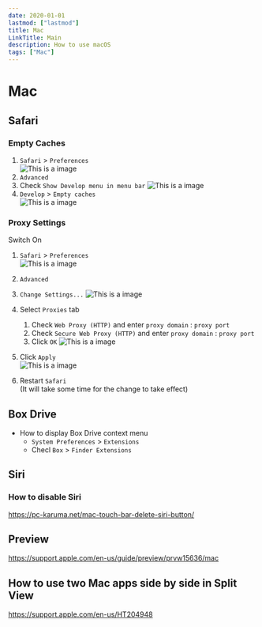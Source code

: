 ```yaml
---
date: 2020-01-01
lastmod: ["lastmod"]
title: Mac
LinkTitle: Main
description: How to use macOS
tags: ["Mac"]
---
```


# Mac

## Safari

### Empty Caches

1. `Safari` > `Preferences`  
  ![This is a image](../static/safari-preferences.png)
2. `Advanced`
3. Check `Show Develop menu in menu bar`
  ![This is a image](../static/safari-develop-menu.png)
4. `Develop` > `Empty caches`  
  ![This is a image](../static/safari-empty-caches.png)

### Proxy Settings
Switch On
1. `Safari` > `Preferences`  
  ![This is a image](../static/safari-preferences.png)
2. `Advanced`  
3. `Change Settings...`
  ![This is a image](../static/safari-change-settings.png)
4. Select `Proxies` tab
    1. Check `Web Proxy (HTTP)` and enter `proxy domain` : `proxy port`
    2. Check `Secure Web Proxy (HTTP)` and enter `proxy domain` : `proxy port`
    3. Click `OK`
    ![This is a image](../static/mac-proxy-settings.png)

5. Click `Apply`  
  ![This is a image](../static/mac-proxy-apply.png)
6. Restart `Safari`  
  (It will take some time for the change to take effect)


## Box Drive
* How to display Box Drive context menu
  * `System Preferences` > `Extensions`
  * Checl `Box` > `Finder Extensions`

## Siri

### How to disable Siri
https://pc-karuma.net/mac-touch-bar-delete-siri-button/

## Preview
https://support.apple.com/en-us/guide/preview/prvw15636/mac

## How to use two Mac apps side by side in Split View
https://support.apple.com/en-us/HT204948